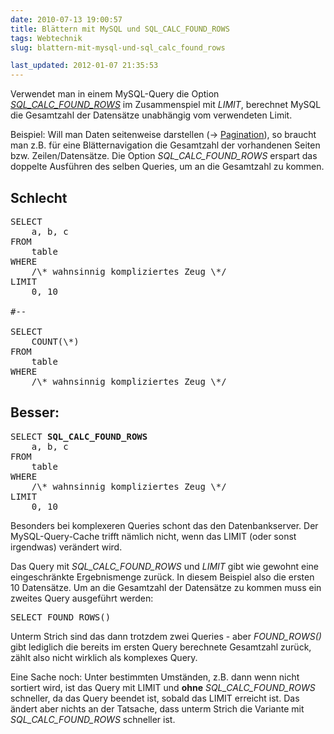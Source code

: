 ```yaml
---
date: 2010-07-13 19:00:57
title: Blättern mit MySQL und SQL_CALC_FOUND_ROWS
tags: Webtechnik
slug: blattern-mit-mysql-und-sql_calc_found_rows

last_updated: 2012-01-07 21:35:53
---
```


Verwendet man in einem MySQL-Query die Option <em><a href="http://dev.mysql.com/doc/refman/4.1/en/information-functions.html#function_found-rows">SQL_CALC_FOUND_ROWS</a></em> im Zusammenspiel mit <em>LIMIT</em>, berechnet MySQL die Gesamtzahl der Datensätze unabhängig vom verwendeten Limit.

Beispiel: Will man Daten seitenweise darstellen (-&gt; <a href="http://en.wikipedia.org/wiki/Pagination_(web)">Pagination</a>), so braucht man z.B. für eine Blätternavigation die Gesamtzahl der vorhandenen Seiten bzw. Zeilen/Datensätze. Die Option <em>SQL_CALC_FOUND_ROWS</em> erspart das doppelte Ausführen des selben Queries, um an die Gesamtzahl zu kommen.
<h2>Schlecht</h2>
<pre>SELECT
    a, b, c
FROM
    table
WHERE  
    /\* wahnsinnig kompliziertes Zeug \*/
LIMIT
    0, 10
 
#--
 
SELECT
    COUNT(\*)
FROM
    table
WHERE
    /\* wahnsinnig kompliziertes Zeug \*/</pre>

<h2>Besser:</h2>
<pre>SELECT <strong>SQL_CALC_FOUND_ROWS</strong>
    a, b, c
FROM
    table
WHERE
    /\* wahnsinnig kompliziertes Zeug \*/
LIMIT
    0, 10</pre>

Besonders bei komplexeren Queries schont das den Datenbankserver. Der MySQL-Query-Cache trifft nämlich nicht, wenn das LIMIT (oder sonst irgendwas) verändert wird.

Das Query mit <em>SQL_CALC_FOUND_ROWS</em> und <em>LIMIT</em> gibt wie gewohnt eine eingeschränkte Ergebnismenge zurück. In diesem Beispiel also die ersten 10 Datensätze. Um an die Gesamtzahl der Datensätze zu kommen muss ein zweites Query ausgeführt werden:
<pre>SELECT FOUND_ROWS()</pre>

Unterm Strich sind das dann trotzdem zwei Queries - aber <em>FOUND_ROWS()</em> gibt lediglich die bereits im ersten Query berechnete Gesamtzahl zurück, zählt also nicht wirklich als komplexes Query.

Eine Sache noch: Unter bestimmten Umständen, z.B. dann wenn nicht sortiert wird, ist das Query mit LIMIT und <strong>ohne</strong> <em>SQL_CALC_FOUND_ROWS</em> schneller, da das Query beendet ist, sobald das LIMIT erreicht ist. Das ändert aber nichts an der Tatsache, dass unterm Strich die Variante mit <em>SQL_CALC_FOUND_ROWS</em> schneller ist.